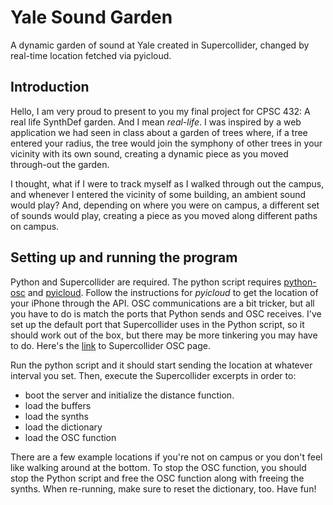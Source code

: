 # Yale Sound Garden
 A dynamic garden of sound at Yale created in Supercollider, changed by real-time location fetched via pyicloud.

## Introduction
Hello, I am very proud to present to you my final project for CPSC 432: A real life SynthDef garden. And I mean *real-life*. I was inspired by a web application we had seen in class about a garden of trees where, if a tree entered your radius, the tree would join the symphony of other trees in your vicinity with its own sound, creating a dynamic piece as you moved through-out the garden.

I thought, what if I were to track myself as I walked through out the campus, and whenever I entered the vicinity of some building, an ambient sound would play? And, depending on where you were on campus, a different set of sounds would play, creating a piece as you moved along different paths on campus.

## Setting up and running the program
Python and Supercollider are required. The python script requires [python-osc](https://python-osc.readthedocs.io/en/latest/) and [pyicloud](https://github.com/picklepete/pyicloud). Follow the instructions for *pyicloud* to get the location of your iPhone through the API. OSC communications are a bit tricker, but all you have to do is match the ports that Python sends and OSC receives. I've set up the default port that Supercollider uses in the Python script, so it should work out of the box, but there may be more tinkering you may have to do. Here's the [link](https://doc.sccode.org/Guides/OSC_communication.html) to Supercollider OSC page.

Run the python script and it should start sending the location at whatever interval you set. Then, execute the Supercollider excerpts in order to:
- boot the server and initialize the distance function.
- load the buffers
- load the synths
- load the dictionary
- load the OSC function

There are a few example locations if you're not on campus or you don't feel like walking around at the bottom. To stop the OSC function, you should stop the Python script and free the OSC function along with freeing the synths. When re-running, make sure to reset the dictionary, too. Have fun!